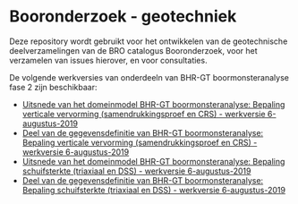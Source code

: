 # Booronderzoek - geotechniek
Deze repository wordt gebruikt voor het ontwikkelen van de geotechnische deelverzamelingen van de BRO catalogus Booronderzoek, voor het verzamelen van issues hierover, en voor consultaties. 

De volgende werkversies van onderdeeln van BHR-GT boormonsteranalyse fase 2 zijn beschikbaar:
- [Uitsnede van het domeinmodel BHR-GT boormonsteranalyse: Bepaling verticale vervorming (samendrukkingsproef en CRS) - werkversie 6-augustus-2019][2]
- [Deel van de gegevensdefinitie van BHR-GT boormonsteranalyse: Bepaling verticale vervorming (samendrukkingsproef en CRS) - werkversie 6-augustus-2019][4]
- [Uitsnede van het domeinmodel BHR-GT boormonsteranalyse: Bepaling schuifsterkte (triaxiaal en DSS) - werkversie 6-augustus-2019][1]
- [Deel van de gegevensdefinitie van BHR-GT boormonsteranalyse: Bepaling schuifsterkte (triaxiaal en DSS) - werkversie 6-augustus-2019][3]





[1]: https://github.com/BROprogramma/BHR-GT/blob/gh-pages/20190806%20Domeinmodel%20BRO%20BHR-GT%20bma%20bepaling%20schuifsterkte%20werkversie.pdf
[2]: https://github.com/BROprogramma/BHR-GT/blob/gh-pages/20190806%20Domeinmodel%20BRO%20BHR-GT%20bma%20bepaling%20verticale%20vervorming%20werkversie.pdf
[3]: https://github.com/BROprogramma/BHR-GT/blob/gh-pages/20190806%20gegevensdefinitie%20BRO%20BHR-GT%20bma%20bepaling%20schuifsterkte%20werkversie.pdf
[4]: https://github.com/BROprogramma/BHR-GT/blob/gh-pages/20190806%20gegevensdefinitie%20BRO%20BHR-GT%20bma%20bepaling%20verticale%20vervorming%20werkversie.pdf
